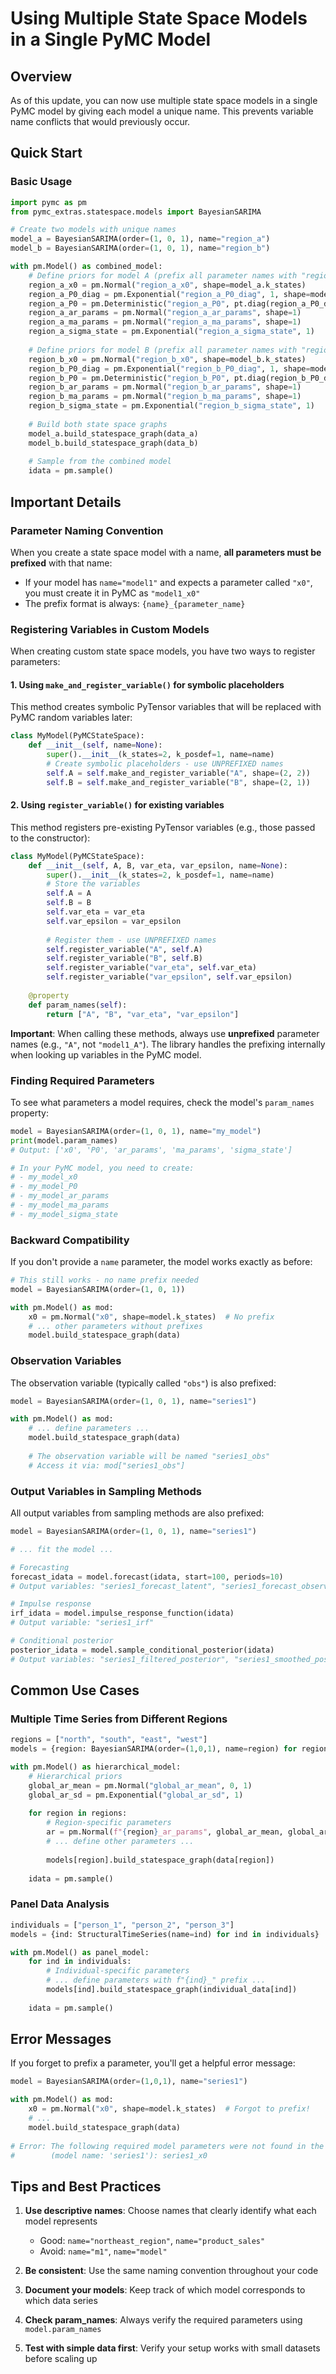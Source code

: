 # Using Multiple State Space Models in a Single PyMC Model

## Overview

As of this update, you can now use multiple state space models in a single PyMC model by giving each model a unique name. This prevents variable name conflicts that would previously occur.

## Quick Start

### Basic Usage

```python
import pymc as pm
from pymc_extras.statespace.models import BayesianSARIMA

# Create two models with unique names
model_a = BayesianSARIMA(order=(1, 0, 1), name="region_a")
model_b = BayesianSARIMA(order=(1, 0, 1), name="region_b")

with pm.Model() as combined_model:
    # Define priors for model A (prefix all parameter names with "region_a_")
    region_a_x0 = pm.Normal("region_a_x0", shape=model_a.k_states)
    region_a_P0_diag = pm.Exponential("region_a_P0_diag", 1, shape=model_a.k_states)
    region_a_P0 = pm.Deterministic("region_a_P0", pt.diag(region_a_P0_diag))
    region_a_ar_params = pm.Normal("region_a_ar_params", shape=1)
    region_a_ma_params = pm.Normal("region_a_ma_params", shape=1)
    region_a_sigma_state = pm.Exponential("region_a_sigma_state", 1)
    
    # Define priors for model B (prefix all parameter names with "region_b_")
    region_b_x0 = pm.Normal("region_b_x0", shape=model_b.k_states)
    region_b_P0_diag = pm.Exponential("region_b_P0_diag", 1, shape=model_b.k_states)
    region_b_P0 = pm.Deterministic("region_b_P0", pt.diag(region_b_P0_diag))
    region_b_ar_params = pm.Normal("region_b_ar_params", shape=1)
    region_b_ma_params = pm.Normal("region_b_ma_params", shape=1)
    region_b_sigma_state = pm.Exponential("region_b_sigma_state", 1)
    
    # Build both state space graphs
    model_a.build_statespace_graph(data_a)
    model_b.build_statespace_graph(data_b)
    
    # Sample from the combined model
    idata = pm.sample()
```

## Important Details

### Parameter Naming Convention

When you create a state space model with a name, **all parameters must be prefixed** with that name:

- If your model has `name="model1"` and expects a parameter called `"x0"`, you must create it in PyMC as `"model1_x0"`
- The prefix format is always: `{name}_{parameter_name}`

### Registering Variables in Custom Models

When creating custom state space models, you have two ways to register parameters:

#### 1. Using `make_and_register_variable()` for symbolic placeholders

This method creates symbolic PyTensor variables that will be replaced with PyMC random variables later:

```python
class MyModel(PyMCStateSpace):
    def __init__(self, name=None):
        super().__init__(k_states=2, k_posdef=1, name=name)
        # Create symbolic placeholders - use UNPREFIXED names
        self.A = self.make_and_register_variable("A", shape=(2, 2))
        self.B = self.make_and_register_variable("B", shape=(2, 1))
```

#### 2. Using `register_variable()` for existing variables

This method registers pre-existing PyTensor variables (e.g., those passed to the constructor):

```python
class MyModel(PyMCStateSpace):
    def __init__(self, A, B, var_eta, var_epsilon, name=None):
        super().__init__(k_states=2, k_posdef=1, name=name)
        # Store the variables
        self.A = A
        self.B = B
        self.var_eta = var_eta
        self.var_epsilon = var_epsilon
        
        # Register them - use UNPREFIXED names
        self.register_variable("A", self.A)
        self.register_variable("B", self.B)
        self.register_variable("var_eta", self.var_eta)
        self.register_variable("var_epsilon", self.var_epsilon)
    
    @property
    def param_names(self):
        return ["A", "B", "var_eta", "var_epsilon"]
```

**Important**: When calling these methods, always use **unprefixed** parameter names (e.g., `"A"`, not `"model1_A"`). The library handles the prefixing internally when looking up variables in the PyMC model.

### Finding Required Parameters

To see what parameters a model requires, check the model's `param_names` property:

```python
model = BayesianSARIMA(order=(1, 0, 1), name="my_model")
print(model.param_names)
# Output: ['x0', 'P0', 'ar_params', 'ma_params', 'sigma_state']

# In your PyMC model, you need to create:
# - my_model_x0
# - my_model_P0
# - my_model_ar_params
# - my_model_ma_params
# - my_model_sigma_state
```

### Backward Compatibility

If you don't provide a `name` parameter, the model works exactly as before:

```python
# This still works - no name prefix needed
model = BayesianSARIMA(order=(1, 0, 1))

with pm.Model() as mod:
    x0 = pm.Normal("x0", shape=model.k_states)  # No prefix
    # ... other parameters without prefixes
    model.build_statespace_graph(data)
```

### Observation Variables

The observation variable (typically called `"obs"`) is also prefixed:

```python
model = BayesianSARIMA(order=(1, 0, 1), name="series1")

with pm.Model() as mod:
    # ... define parameters ...
    model.build_statespace_graph(data)
    
    # The observation variable will be named "series1_obs"
    # Access it via: mod["series1_obs"]
```

### Output Variables in Sampling Methods

All output variables from sampling methods are also prefixed:

```python
model = BayesianSARIMA(order=(1, 0, 1), name="series1")

# ... fit the model ...

# Forecasting
forecast_idata = model.forecast(idata, start=100, periods=10)
# Output variables: "series1_forecast_latent", "series1_forecast_observed"

# Impulse response
irf_idata = model.impulse_response_function(idata)
# Output variable: "series1_irf"

# Conditional posterior
posterior_idata = model.sample_conditional_posterior(idata)
# Output variables: "series1_filtered_posterior", "series1_smoothed_posterior", etc.
```

## Common Use Cases

### Multiple Time Series from Different Regions

```python
regions = ["north", "south", "east", "west"]
models = {region: BayesianSARIMA(order=(1,0,1), name=region) for region in regions}

with pm.Model() as hierarchical_model:
    # Hierarchical priors
    global_ar_mean = pm.Normal("global_ar_mean", 0, 1)
    global_ar_sd = pm.Exponential("global_ar_sd", 1)
    
    for region in regions:
        # Region-specific parameters
        ar = pm.Normal(f"{region}_ar_params", global_ar_mean, global_ar_sd, shape=1)
        # ... define other parameters ...
        
        models[region].build_statespace_graph(data[region])
    
    idata = pm.sample()
```

### Panel Data Analysis

```python
individuals = ["person_1", "person_2", "person_3"]
models = {ind: StructuralTimeSeries(name=ind) for ind in individuals}

with pm.Model() as panel_model:
    for ind in individuals:
        # Individual-specific parameters
        # ... define parameters with f"{ind}_" prefix ...
        models[ind].build_statespace_graph(individual_data[ind])
    
    idata = pm.sample()
```

## Error Messages

If you forget to prefix a parameter, you'll get a helpful error message:

```python
model = BayesianSARIMA(order=(1,0,1), name="series1")

with pm.Model() as mod:
    x0 = pm.Normal("x0", shape=model.k_states)  # Forgot to prefix!
    # ...
    model.build_statespace_graph(data)
    
# Error: The following required model parameters were not found in the PyMC model 
#        (model name: 'series1'): series1_x0
```

## Tips and Best Practices

1. **Use descriptive names**: Choose names that clearly identify what each model represents
   - Good: `name="northeast_region"`, `name="product_sales"`
   - Avoid: `name="m1"`, `name="model"`

2. **Be consistent**: Use the same naming convention throughout your code

3. **Document your models**: Keep track of which model corresponds to which data series

4. **Check param_names**: Always verify the required parameters using `model.param_names`

5. **Test with simple data first**: Verify your setup works with small datasets before scaling up
